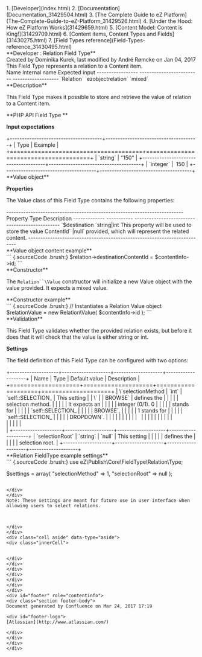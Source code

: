 <div id="page">
<div id="main" class="aui-page-panel">
<div id="main-header">
<div id="breadcrumb-section">
1.  [Developer](index.html)
2.  [Documentation](Documentation_31429504.html)
3.  [The Complete Guide to eZ
    Platform](The-Complete-Guide-to-eZ-Platform_31429526.html)
4.  [Under the Hood: How eZ Platform Works](31429659.html)
5.  [Content Model: Content is King!](31429709.html)
6.  [Content items, Content Types and Fields](31430275.html)
7.  [Field Types reference](Field-Types-reference_31430495.html)

</div>
**Developer : Relation Field Type**

</div>
<div id="content" class="view">
<div class="page-metadata">
Created by Dominika Kurek, last modified by André Rømcke on Jan 04, 2017

</div>
<div id="main-content" class="wiki-content group">
<div class="contentLayout2">
<div class="columnLayout two-right-sidebar"
data-layout="two-right-sidebar">
<div class="cell normal" data-type="normal">
<div class="innerCell">
This Field Type represents a relation to a Content item.

<div class="table-wrap">
  Name              Internal name             Expected input
  ----------------- ------------------------- -------------------
  `Relation`        `ezobjectrelation`        `mixed`

</div>
**Description**

This Field Type makes it possible to store and retrieve the value of
relation to a Content item.

**PHP API Field Type **

**Input expectations**

<div class="table-wrap">
+--------------------------------------+--------------------------------------+
| Type                                 | Example                              |
+======================================+======================================+
| `string`                             |     "150"                            |
+--------------------------------------+--------------------------------------+
| `integer`                            |  150                                 |
+--------------------------------------+--------------------------------------+

</div>
**Value object**

**Properties**

The Value class of this Field Type contains the following properties:

<div class="table-wrap">
  -------------------------------------------------------------------------
  Property      Type        Description
  ------------- ----------- -----------------------------------------------
  `$destination `string|int This property will be used to store the value
  ContentId`    |null`      provided, which will represent the related
                            content.
  -------------------------------------------------------------------------

</div>
<div class="code panel pdl" style="border-width: 1px;">
<div class="codeHeader panelHeader pdl"
style="border-bottom-width: 1px;">
**Value object content example**

</div>
<div class="codeContent panelContent pdl">
``` {.sourceCode .brush:}
$relation->destinationContentId = $contentInfo->id;
```

</div>
</div>
**Constructor**

The `Relation``\Value` constructor will initialize a new Value object
with the value provided. It expects a mixed value.

<div class="code panel pdl" style="border-width: 1px;">
<div class="codeHeader panelHeader pdl"
style="border-bottom-width: 1px;">
**Constructor example**

</div>
<div class="codeContent panelContent pdl">
``` {.sourceCode .brush:}
// Instantiates a Relation Value object
$relationValue = new Relation\Value( $contentInfo->id );
```

</div>
</div>
**Validation**

This Field Type validates whether the provided relation exists, but
before it does that it will check that the value is either string or
int.

**Settings**

The field definition of this Field Type can be configured with two
options:

<div class="table-wrap">
+--------------------+--------------------+--------------------+--------------------+
| Name               | Type               | Default value      | Description        |
+====================+====================+====================+====================+
| \`selectionMethod  | `int`              | `self::SELECTION_  | This setting       |
| \`                 |                    | BROWSE`            | defines the        |
|                    |                    |                    | selection method.  |
|                    |                    |                    | It expects an      |
|                    |                    |                    | integer (0/1). 0   |
|                    |                    |                    | stands for         |
|                    |                    |                    | `self::SELECTION_  |
|                    |                    |                    | BROWSE`,           |
|                    |                    |                    | 1 stands for       |
|                    |                    |                    | `self::SELECTION_  |
|                    |                    |                    | DROPDOWN`.         |
|                    |                    |                    |                    |
|                    |                    |                    |                    |
|                    |                    |                    |                    |
|                    |                    |                    | <div               |
|                    |                    |                    | class="confluen    |
|                    |                    |                    | ce-information-mac |
|                    |                    |                    | ro confluence-info |
|                    |                    |                    | rmation-macro-info |
|                    |                    |                    | rmation"&gt;       |
|                    |                    |                    |                    |
|                    |                    |                    | <div               |
|                    |                    |                    | class="confluen    |
|                    |                    |                    | ce-information-mac |
|                    |                    |                    | ro-body"&gt;       |
|                    |                    |                    |                    |
|                    |                    |                    | NOTE: Dropdown not |
|                    |                    |                    | implemented in     |
|                    |                    |                    | Platform UI yet,   |
|                    |                    |                    | only browse is     |
|                    |                    |                    | used currently.    |
|                    |                    |                    |                    |
|                    |                    |                    | </div>             |
|                    |                    |                    | </div>             |
+--------------------+--------------------+--------------------+--------------------+
| `selectionRoot`    | `string`           | `null`             | This setting       |
|                    |                    |                    | defines the        |
|                    |                    |                    | selection root.    |
+--------------------+--------------------+--------------------+--------------------+

</div>
<div class="code panel pdl" style="border-width: 1px;">
<div class="codeHeader panelHeader pdl"
style="border-bottom-width: 1px;">
**Relation FieldType example settings**

</div>
<div class="codeContent panelContent pdl">
``` {.sourceCode .brush:}
use eZ\Publish\Core\FieldType\Relation\Type;

$settings = array(
    "selectionMethod" => 1,
    "selectionRoot" => null
);
```

</div>
</div>
Note: These settings are meant for future use in user interface when
allowing users to select relations.

 

</div>
</div>
<div class="cell aside" data-type="aside">
<div class="innerCell">
 

</div>
</div>
</div>
</div>
</div>
</div>
</div>
<div id="footer" role="contentinfo">
<div class="section footer-body">
Document generated by Confluence on Mar 24, 2017 17:19

<div id="footer-logo">
[Atlassian](http://www.atlassian.com/)

</div>
</div>
</div>
</div>

